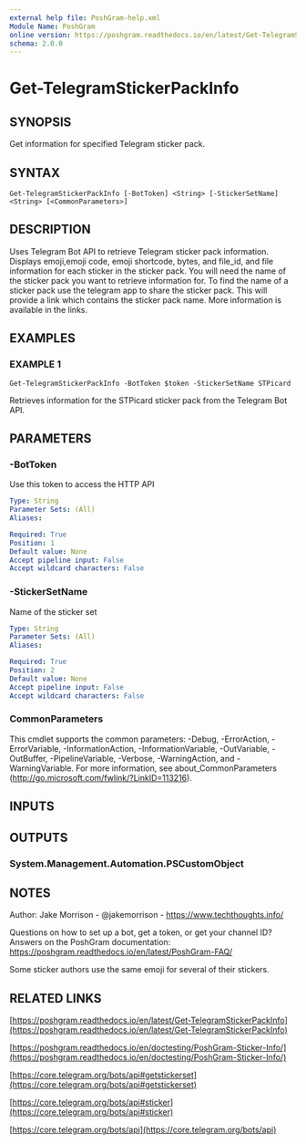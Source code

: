 ```yaml
---
external help file: PoshGram-help.xml
Module Name: PoshGram
online version: https://poshgram.readthedocs.io/en/latest/Get-TelegramStickerPackInfo
schema: 2.0.0
---
```


# Get-TelegramStickerPackInfo

## SYNOPSIS
Get information for specified Telegram sticker pack.

## SYNTAX

```
Get-TelegramStickerPackInfo [-BotToken] <String> [-StickerSetName] <String> [<CommonParameters>]
```

## DESCRIPTION
Uses Telegram Bot API to retrieve Telegram sticker pack information.
Displays emoji,emoji code, emoji shortcode, bytes, and file_id, and file information for each sticker in the sticker pack.
You will need the name of the sticker pack you want to retrieve information for.
To find the name of a sticker pack use the telegram app to share the sticker pack.
This will provide a link which contains the sticker pack name.
More information is available in the links.

## EXAMPLES

### EXAMPLE 1
```
Get-TelegramStickerPackInfo -BotToken $token -StickerSetName STPicard
```

Retrieves information for the STPicard sticker pack from the Telegram Bot API.

## PARAMETERS

### -BotToken
Use this token to access the HTTP API

```yaml
Type: String
Parameter Sets: (All)
Aliases:

Required: True
Position: 1
Default value: None
Accept pipeline input: False
Accept wildcard characters: False
```

### -StickerSetName
Name of the sticker set

```yaml
Type: String
Parameter Sets: (All)
Aliases:

Required: True
Position: 2
Default value: None
Accept pipeline input: False
Accept wildcard characters: False
```

### CommonParameters
This cmdlet supports the common parameters: -Debug, -ErrorAction, -ErrorVariable, -InformationAction, -InformationVariable, -OutVariable, -OutBuffer, -PipelineVariable, -Verbose, -WarningAction, and -WarningVariable.
For more information, see about_CommonParameters (http://go.microsoft.com/fwlink/?LinkID=113216).

## INPUTS

## OUTPUTS

### System.Management.Automation.PSCustomObject
## NOTES
Author: Jake Morrison - @jakemorrison - https://www.techthoughts.info/

Questions on how to set up a bot, get a token, or get your channel ID?
Answers on the PoshGram documentation: https://poshgram.readthedocs.io/en/latest/PoshGram-FAQ/

Some sticker authors use the same emoji for several of their stickers.

## RELATED LINKS

[https://poshgram.readthedocs.io/en/latest/Get-TelegramStickerPackInfo](https://poshgram.readthedocs.io/en/latest/Get-TelegramStickerPackInfo)

[https://poshgram.readthedocs.io/en/doctesting/PoshGram-Sticker-Info/](https://poshgram.readthedocs.io/en/doctesting/PoshGram-Sticker-Info/)

[https://core.telegram.org/bots/api#getstickerset](https://core.telegram.org/bots/api#getstickerset)

[https://core.telegram.org/bots/api#sticker](https://core.telegram.org/bots/api#sticker)

[https://core.telegram.org/bots/api](https://core.telegram.org/bots/api)

